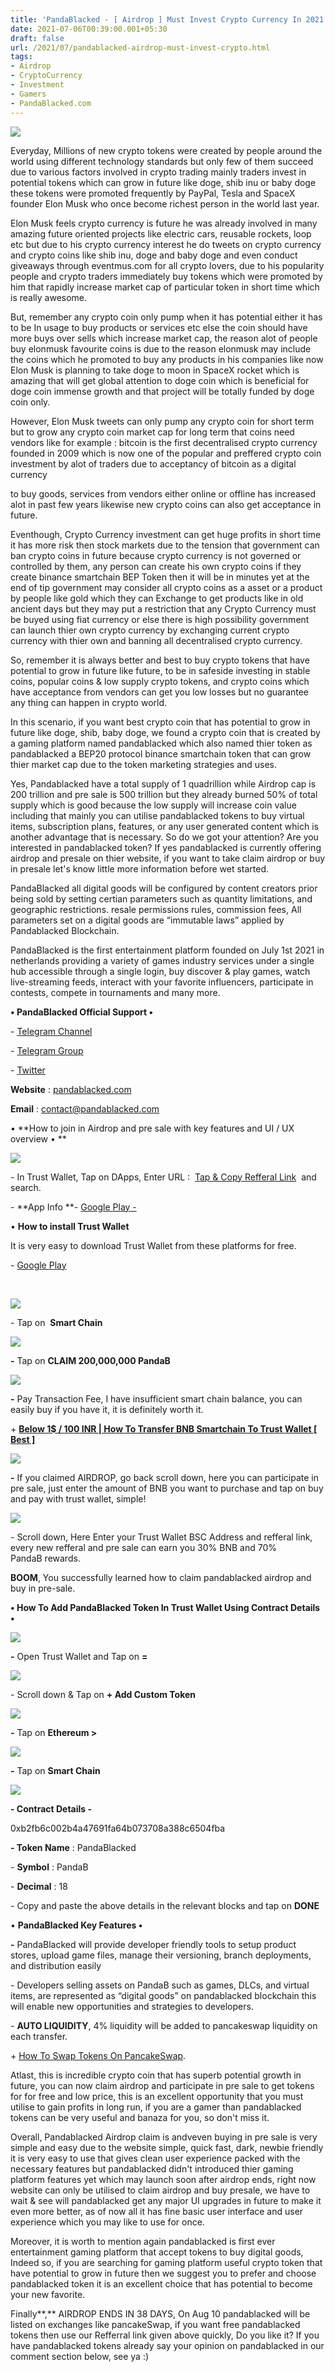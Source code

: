 ```yaml
---
title: 'PandaBlacked - [ Airdrop ] Must Invest Crypto Currency In 2021'
date: 2021-07-06T00:39:00.001+05:30
draft: false
url: /2021/07/pandablacked-airdrop-must-invest-crypto.html
tags: 
- Airdrop
- CryptoCurrency
- Investment
- Gamers
- PandaBlacked.com
---
```


 [![](https://lh3.googleusercontent.com/-5IrgJH7Fn0E/YONY7cBPh8I/AAAAAAAAFnU/SixyRfeXONkED3fm8Ojd4XwNaueo3TJpgCLcBGAsYHQ/s1600/1625512166551609-0.png)](https://lh3.googleusercontent.com/-5IrgJH7Fn0E/YONY7cBPh8I/AAAAAAAAFnU/SixyRfeXONkED3fm8Ojd4XwNaueo3TJpgCLcBGAsYHQ/s1600/1625512166551609-0.png) 

  

Everyday, Millions of new crypto tokens were created by people around the world using different technology standards but only few of them succeed due to various factors involved in crypto trading mainly traders invest in potential tokens which can grow in future like doge, shib inu or baby doge these tokens were promoted frequently by PayPal, Tesla and SpaceX founder Elon Musk who once become richest person in the world last year.

  

Elon Musk feels crypto currency is future he was already involved in many amazing future oriented projects like electric cars, reusable rockets, loop etc but due to his crypto currency interest he do tweets on crypto currency and crypto coins like shib inu, doge and baby doge and even conduct giveaways through eventmus.com for all crypto lovers, due to his popularity people and crypto traders immediately buy tokens which were promoted by him that rapidly increase market cap of particular token in short time which is really awesome.

  

But, remember any crypto coin only pump when it has potential either it has to be In usage to buy products or services etc else the coin should have more buys over sells which increase market cap, the reason alot of people buy elonmusk favourite coins is due to the reason elonmusk may include the coins which he promoted to buy any products in his companies like now Elon Musk is planning to take doge to moon in SpaceX rocket which is amazing that will get global attention to doge coin which is beneficial for doge coin immense growth and that project will be totally funded by doge coin only.

  

However, Elon Musk tweets can only pump any crypto coin for short term but to grow any crypto coin market cap for long term that coins need vendors like for example : bitcoin is the first decentralised crypto currency founded in 2009 which is now one of the popular and preffered crypto coin investment by alot of traders due to acceptancy of bitcoin as a digital currency 

to buy goods, services from vendors either online or offline has increased alot in past few years likewise new crypto coins can also get acceptance in future.

  

Eventhough, Crypto Currency investment can get huge profits in short time it has more risk then stock markets due to the tension that government can ban crypto coins in future because crypto currency is not governed or controlled by them, any person can create his own crypto coins if they create binance smartchain BEP Token then it will be in minutes yet at the end of tip government may consider all crypto coins as a asset or a product by people like gold which they can Exchange to get products like in old ancient days but they may put a restriction that any Crypto Currency must be buyed using fiat currency or else there is high possibility government can launch thier own crypto currency by exchanging current crypto currency with thier own and banning all decentralised crypto currency.

  

So, remember it is always better and best to buy crypto tokens that have potential to grow in future like future, to be in safeside investing in stable coins, popular coins & low supply crypto tokens, and crypto coins which have acceptance from vendors can get you low losses but no guarantee any thing can happen in crypto world.

  

In this scenario, if you want best crypto coin that has potential to grow in future like doge, shib, baby doge, we found a crypto coin that is created by a gaming platform named pandablacked which also named thier token as pandablacked a BEP20 protocol binance smartchain token that can grow thier market cap due to the token marketing strategies and uses.

  

Yes, Pandablacked have a total supply of 1 quadrillion while Airdrop cap is 200 trillion and pre sale is 500 trillion but they already burned 50% of total supply which is good because the low supply will increase coin value including that mainly you can utilise pandablacked tokens to buy virtual items, subscription plans, features, or any user generated content which is another advantage that is necessary. So do we got your attention? Are you interested in pandablacked token? If yes pandablacked is currently offering airdrop and presale on thier website, if you want to take claim airdrop or buy in presale let's know little more information before wet started.

  

PandaBlacked all digital goods will be configured by content creators prior being sold by setting certian parameters such as quantity limitations, and geographic restrictions. resale permissions rules, commission fees, All parameters set on a digital goods are “immutable laws” applied by Pandablacked Blockchain.

  

PandaBlacked is the first entertainment platform founded on July 1st 2021 in netherlands providing a variety of games industry services under a single hub accessible through a single login, buy discover & play games, watch live-streaming feeds, interact with your favorite influencers, participate in contests, compete in tournaments and many more.  

  

**• PandaBlacked Official Support •**

\- [Telegram Channel](https://t.me/Pandablacked)

\- [Telegram Group](https://t.me/Pandablackedgroup)

\- [Twitter](https://twitter.com/PandaBlacked)

  

**Website** : [pandablacked.com](http://pandablacked.com)

**Email** : [contact@pandablacked.com](http://contact@pandablacked.com)

  

• **How to join in Airdrop and pre sale with key features and UI / UX overview • **

 **[![](https://lh3.googleusercontent.com/-9qH--4SFg20/YONY5s4iKlI/AAAAAAAAFnQ/6Mrwin_2zEw32szz8fA0szoM5XGHF-yWQCLcBGAsYHQ/s1600/1625512155930004-1.png)](https://lh3.googleusercontent.com/-9qH--4SFg20/YONY5s4iKlI/AAAAAAAAFnQ/6Mrwin_2zEw32szz8fA0szoM5XGHF-yWQCLcBGAsYHQ/s1600/1625512155930004-1.png)** 

  

\- In Trust Wallet, Tap on DApps, Enter URL :  [Tap & Copy Refferal Link](http://pandablacked.com/airdrop/?ref=0x8aeA508Bb2FfeC9D3050bBda5C53ca73c52CBfdB)  and search.

  

\- **App Info **\- [Google Play -](https://play.google.com/store/apps/details?id=com.wallet.crypto.trustapp)

  

• **How to install Trust Wallet**

  

It is very easy to download Trust Wallet from these platforms for free.

  

\- [Google Play](https://play.google.com/store/apps/details?id=com.wallet.crypto.trustapp)

   

 [![](https://lh3.googleusercontent.com/-_L6KBKTNTjk/YONY28Jb2xI/AAAAAAAAFnM/JlqUAfc9ZOM_2wTHZZuzRYEWaLuqP1mlACLcBGAsYHQ/s1600/1625512146549521-2.png)](https://lh3.googleusercontent.com/-_L6KBKTNTjk/YONY28Jb2xI/AAAAAAAAFnM/JlqUAfc9ZOM_2wTHZZuzRYEWaLuqP1mlACLcBGAsYHQ/s1600/1625512146549521-2.png) 

  

\- Tap on  **Smart Chain**

 **[![](https://lh3.googleusercontent.com/-Vqa3MrUPqDE/YONY0tagieI/AAAAAAAAFnI/qz9vGjtpX-gY0LfqavpZSZmHd51x61K3QCLcBGAsYHQ/s1600/1625512138064437-3.png)](https://lh3.googleusercontent.com/-Vqa3MrUPqDE/YONY0tagieI/AAAAAAAAFnI/qz9vGjtpX-gY0LfqavpZSZmHd51x61K3QCLcBGAsYHQ/s1600/1625512138064437-3.png)** 

**\-** Tap on **CLAIM 200,000,000 PandaB**

 **[![](https://lh3.googleusercontent.com/-5xX2z8S84K8/YONYyYXqo8I/AAAAAAAAFnE/o3OI78RasycSrlciYZj3z26Q4Gz7aHfIACLcBGAsYHQ/s1600/1625512131005525-4.png)](https://lh3.googleusercontent.com/-5xX2z8S84K8/YONYyYXqo8I/AAAAAAAAFnE/o3OI78RasycSrlciYZj3z26Q4Gz7aHfIACLcBGAsYHQ/s1600/1625512131005525-4.png)** 

**\-** Pay Transaction Fee, I have insufficient smart chain balance, you can easily buy if you have it, it is definitely worth it.

  

\+ **[Below 1$ / 100 INR | How To Transfer BNB Smartchain To Trust Wallet \[ Best \]](https://www.techtracker.in/2021/07/below-1-100-inr-how-to-transfer-bnb.html?m=1)**

  

 [![](https://lh3.googleusercontent.com/-Ik61ERsREdM/YONYwqvqvwI/AAAAAAAAFnA/-mR55sQAsjQQ1mRo0T2Q-_2aEW1JVhj3gCLcBGAsYHQ/s1600/1625512123561357-5.png)](https://lh3.googleusercontent.com/-Ik61ERsREdM/YONYwqvqvwI/AAAAAAAAFnA/-mR55sQAsjQQ1mRo0T2Q-_2aEW1JVhj3gCLcBGAsYHQ/s1600/1625512123561357-5.png) 

  

**\-** If you claimed AIRDROP, go back scroll down, here you can participate in pre sale, just enter the amount of BNB you want to purchase and tap on buy and pay with trust wallet, simple!

  

 [![](https://lh3.googleusercontent.com/-Ih0ghVF-VVk/YONYu0I5PVI/AAAAAAAAFm8/LB7WlA2CqWYCZE7AY4xCQvZetKe3qLgAACLcBGAsYHQ/s1600/1625512115374658-6.png)](https://lh3.googleusercontent.com/-Ih0ghVF-VVk/YONYu0I5PVI/AAAAAAAAFm8/LB7WlA2CqWYCZE7AY4xCQvZetKe3qLgAACLcBGAsYHQ/s1600/1625512115374658-6.png) 

  

\- Scroll down, Here Enter your Trust Wallet BSC Address and refferal link, every new refferal and pre sale can earn you 30% BNB and 70% PandaB rewards.

  

**BOOM**, You successfully learned how to claim pandablacked airdrop and buy in pre-sale.  

  

**• How To Add PandaBlacked Token In Trust Wallet Using Contract Details  •**

 **[![](https://lh3.googleusercontent.com/-P9n8K3-dqSA/YOQKMVuZXvI/AAAAAAAAFpY/HL460EsDcXwGPMEzJGZMdiwr0SQPqRIAwCLcBGAsYHQ/s1600/1625557543475516-0.png)](https://lh3.googleusercontent.com/-P9n8K3-dqSA/YOQKMVuZXvI/AAAAAAAAFpY/HL460EsDcXwGPMEzJGZMdiwr0SQPqRIAwCLcBGAsYHQ/s1600/1625557543475516-0.png)** 

**\-** Open Trust Wallet and Tap on **\=**  

  

 [![](https://lh3.googleusercontent.com/-p_y5sRnoOxo/YOQKJ3NwHuI/AAAAAAAAFpQ/1oht0xNKrRgEJI6GG04bMgzTGDZ6y4QFwCLcBGAsYHQ/s1600/1625557526620862-1.png)](https://lh3.googleusercontent.com/-p_y5sRnoOxo/YOQKJ3NwHuI/AAAAAAAAFpQ/1oht0xNKrRgEJI6GG04bMgzTGDZ6y4QFwCLcBGAsYHQ/s1600/1625557526620862-1.png) 

  

  

\- Scroll down & Tap on **\+ Add Custom Token**

 **[![](https://lh3.googleusercontent.com/-MK4rAnF0lkY/YOQKFpQ25_I/AAAAAAAAFpM/uLDMVKK06j0m7tZar1wH5YFBX_wdnIhEgCLcBGAsYHQ/s1600/1625557510197161-2.png)](https://lh3.googleusercontent.com/-MK4rAnF0lkY/YOQKFpQ25_I/AAAAAAAAFpM/uLDMVKK06j0m7tZar1wH5YFBX_wdnIhEgCLcBGAsYHQ/s1600/1625557510197161-2.png)** 

**\-** Tap on **Ethereum >**

 **[![](https://lh3.googleusercontent.com/-S581aB9QVzg/YOQKBVkWUhI/AAAAAAAAFpE/r72zGo7DAp43UPUSOnGVZMVS9jc_X6_JQCLcBGAsYHQ/s1600/1625557492101183-3.png)](https://lh3.googleusercontent.com/-S581aB9QVzg/YOQKBVkWUhI/AAAAAAAAFpE/r72zGo7DAp43UPUSOnGVZMVS9jc_X6_JQCLcBGAsYHQ/s1600/1625557492101183-3.png)** 

**\-** Tap on **Smart Chain**

 **[![](https://lh3.googleusercontent.com/-RI-3R-UoeZk/YOQJ81Gb9kI/AAAAAAAAFpA/pqfpqbTr-yUycUV9LhiDF2u1590YdVAeQCLcBGAsYHQ/s1600/1625557470936508-4.png)](https://lh3.googleusercontent.com/-RI-3R-UoeZk/YOQJ81Gb9kI/AAAAAAAAFpA/pqfpqbTr-yUycUV9LhiDF2u1590YdVAeQCLcBGAsYHQ/s1600/1625557470936508-4.png)** 

**\- Contract Details -**

  

0xb2fb6c002b4a47691fa64b073708a388c6504fba

  

**\- Token Name** : PandaBlacked

  

\- **Symbol** : PandaB

  

\- **Decimal** : 18

  

\- Copy and paste the above details in the relevant blocks and tap on **DONE**

  

• **PandaBlacked Key Features •**

**\-** PandaBlacked will provide developer friendly tools to setup product stores, upload game files, manage their versioning, branch deployments, and distribution easily

  

\- Developers selling assets on PandaB such as games, DLCs, and virtual items, are represented as “digital goods” on pandablacked blockchain this will enable new opportunities and strategies to developers.

  

\- **AUTO LIQUIDITY**, 4% liquidity will be added to pancakeswap liquidity on each transfer.

  

\+ [How To Swap Tokens On PancakeSwap](https://www.techtracker.in/2021/07/below-1-100-inr-how-to-transfer-bnb.html?m=1).

  

Atlast, this is incredible crypto coin that has superb potential growth in future, you can now claim airdrop and participate in pre sale to get tokens for for free and low price, this is an excellent opportunity that you must utilise to gain profits in long run, if you are a gamer than pandablacked tokens can be very useful and banaza for you, so don't miss it.

  

Overall, Pandablacked Airdrop claim is andveven buying in pre sale is very simple and easy due to the website simple, quick fast, dark, newbie friendly it is very easy to use that gives clean user experience packed with the necessary features but pandablacked didn't introduced thier gaming platform features yet which may launch soon after airdrop ends, right now website can only be utilised to claim airdrop and buy presale, we have to wait & see will pandablacked get any major UI upgrades in future to make it even more better, as of now all it has fine basic user interface and user experience which you may like to use for once.  

  

Moreover, it is worth to mention again pandablacked is first ever entertainment gaming platform that accept tokens to buy digital goods, Indeed so, if you are searching for gaming platform useful crypto token that have potential to grow in future then we suggest you to prefer and choose pandablacked token it is an excellent choice that has potential to become your new favorite.  

  

Finally**,** AIRDROP ENDS IN 38 DAYS, On Aug 10 pandablacked will be listed on exchanges like pancakeSwap, if you want free pandablacked tokens then use our Refferral link given above quickly, Do you like it? If you have pandablacked tokens already say your opinion on pandablacked in our comment section below, see ya :)
